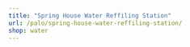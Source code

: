 ```yaml
---
title: "Spring House Water Reffiling Station"
url: /palo/spring-house-water-reffiling-station/
shop: water
---
```

